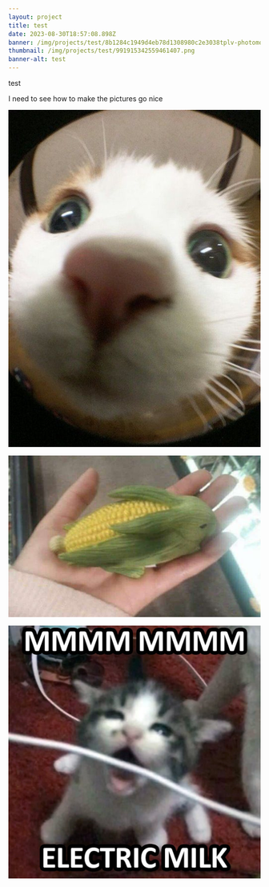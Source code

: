 ```yaml
---
layout: project
title: test
date: 2023-08-30T18:57:08.898Z
banner: /img/projects/test/8b1284c1949d4eb78d1308980c2e3038tplv-photomode-image.jpg
thumbnail: /img/projects/test/991915342559461407.png
banner-alt: test
---
```

test



I need to see how to make the pictures go nice



![](/img/projects/test/tweet-_-twitter.jpg)

![](/img/projects/test/20230119_174420.jpg)

![](/img/projects/test/unknown.png)